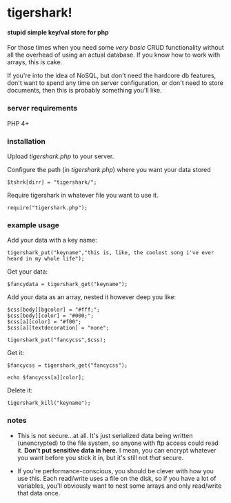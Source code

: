 tigershark!
=====

#### stupid simple key/val store for php ####

For those times when you need some _very basic_ CRUD functionality without all the overhead of using an actual database. If you know how to work with arrays, this is cake.

If you're into the idea of NoSQL, but don't need the hardcore db features, don't want to spend any time on server configuration, or don't need to store documents, then this is probably something you'll like.

### server requirements ###
PHP 4+

### installation ###

Upload _tigershark.php_ to your server. 

Configure the path (in _tigershark.php_) where you want your data stored

	$tshrk[dirr] = "tigershark/";

Require tigershark in whatever file you want to use it.

	require("tigershark.php"); 


### example usage ###

Add your data with a key name:
	
	tigershark_put("keyname","this is, like, the coolest song i've ever heard in my whole life");

Get your data:
	
	$fancydata = tigershark_get("keyname");

Add your data as an array, nested it however deep you like:

	$css[body][bgcolor] = "#fff;";
	$css[body][color] = "#000;";
	$css[a][color] = "#f00";
	$css[a][textdecoration] = "none";
	
	tigershark_put("fancycss",$css);

Get it:

	$fancycss = tigershark_get("fancycss");
	
	echo $fancycss[a][color];

Delete it:

	tigershark_kill("keyname");



### notes ###

* This is not secure...at all. It's just serialized data being written (unencrypted) to the file system, so anyone with ftp access could read it. __Don't put sensitive data in here.__ I mean, you can encrypt whatever you want before you stick it in, but it's still not _that_ secure.

* If you're performance-conscious, you should be clever with how you use this. Each read/write uses a file on the disk, so if you have a lot of variables, you'll obviously want to nest some arrays and only read/write that data once.